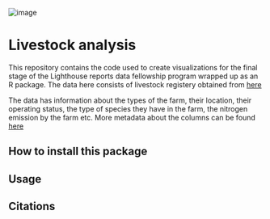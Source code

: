  ![image](https://github.com/shreshtha48/lighthouse-reports-assignment/assets/66861681/7722c480-76ce-4a67-8b26-42cf3127ab2e)  
 # Livestock analysis

 This repository contains the code used to create visualizations for the final stage of the Lighthouse reports data fellowship program wrapped up as an R package. The data here consists of livestock registery obtained from [here](https://drive.google.com/file/d/1_lZ9B8Ns2nXLQCfzeoNGHbxslwkedUsw/view)

The data has information about the types of the farm, their location, their operating status, the type of species they have in the farm, the nitrogen emission by the farm etc. More metadata about the columns can be found [here](https://agricultura.gencat.cat/ca/serveis/registres-oficials/ramaderia-sanitat-animal/registre-explotacions-ramaderes/)

## How to install this package

## Usage

## Citations
